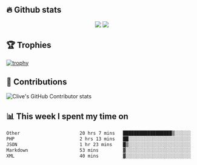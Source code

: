 ## &#128293; Github stats

<!-- GitHub Readme Streak Stats - https://github.com/DenverCoder1/github-readme-streak-stats -->
<p align="center">

<picture>
  <source 
    srcset="https://github-readme-stats.vercel.app/api?username=clivewalkden&count_private=true&show_icons=true&theme=darcula"
    media="(prefers-color-scheme: dark)"
  />
  <source
    srcset="https://github-readme-stats.vercel.app/api?username=clivewalkden&count_private=true&show_icons=true&theme=calm"
    media="(prefers-color-scheme: light), (prefers-color-scheme: no-preference)"
  />
  <img src="https://github-readme-stats.vercel.app/api?username=clivewalkden&count_private=true&show_icons=true&theme=darcula" />
</picture>

<a href="https://git.io/streak-stats" target="_blank">
  <img src="http://github-readme-streak-stats.herokuapp.com?user=clivewalkden&theme=darcula&date_format=j%20M%5B%20Y%5D" />
</a>

</p>

## &#127942; Trophies
[![trophy](https://github-profile-trophy.vercel.app/?username=clivewalkden&theme=onedark)](https://github.com/clivewalkden/github-profile-trophy)

## &#129309; Contributions
![Clive's GitHub Contributor stats](https://github-contributor-stats.vercel.app/api?username=clivewalkden)

## &#128202; This week I spent my time on
<!--START_SECTION:waka-->

```txt
Other                      20 hrs 7 mins   ██████████████████▒░░░░░░   73.36 %
PHP                        2 hrs 13 mins   ██░░░░░░░░░░░░░░░░░░░░░░░   08.11 %
JSON                       1 hr 23 mins    █▒░░░░░░░░░░░░░░░░░░░░░░░   05.05 %
Markdown                   53 mins         ▓░░░░░░░░░░░░░░░░░░░░░░░░   03.24 %
XML                        40 mins         ▓░░░░░░░░░░░░░░░░░░░░░░░░   02.46 %
```

<!--END_SECTION:waka-->
